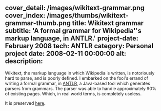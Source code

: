 cover_detail: /images/wikitext-grammar.png
cover_index: /images/thumbs/wikitext-grammar-thumb.png
title: Wikitext grammar
subtitle: 'A formal grammar for Wikipedia''s markup language, in ANTLR.'
project-date: February 2008
tech: ANTLR
category: Personal project
date: 2008-02-11 00:00:00
alt:
description:
---
Wikitext, the markup language in which Wikipedia is written, is notoriously hard to parse, and is poorly defined. I embarked on the fool's errand of writing a formal grammar, in [ANTLR](http://www.antlr.org/), a Java-based tool which generates parsers from grammars. The parser was able to handle approximately 90% of existing pages. Which, in real world terms, is completely useless.

It is preserved [here](https://www.mediawiki.org/wiki/Markup_spec/ANTLR/draft).